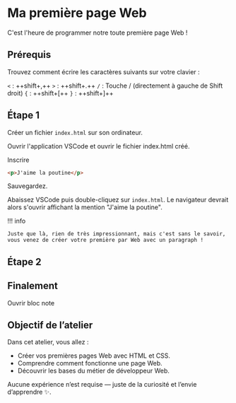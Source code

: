 # Ma première page Web

C'est l'heure de programmer notre toute première page Web !

## Prérequis

Trouvez comment écrire les caractères suivants sur votre clavier :

`<` : ++shift+,++
`>` : ++shift+.++
`/` : Touche / (directement à gauche de Shift droit)
`{` : ++shift+[++
`}` : ++shift+]++

## Étape 1

Créer un fichier `index.html` sur son ordinateur.

Ouvrir l'application VSCode et ouvrir le fichier index.html créé.

Inscrire 

```html
<p>J'aime la poutine</p>
```

Sauvegardez.

Abaissez VSCode puis double-cliquez sur `index.html`. Le navigateur devrait alors s'ouvrir affichant la mention "J'aime la poutine".

!!! info

    Juste que là, rien de très impressionnant, mais c'est sans le savoir, vous venez de créer votre première par Web avec un paragraph !

## Étape 2



## Finalement

Ouvrir bloc note



## Objectif de l’atelier

Dans cet atelier, vous allez :

- Créer vos premières pages Web avec HTML et CSS.
- Comprendre comment fonctionne une page Web.
- Découvrir les bases du métier de développeur Web.

Aucune expérience n’est requise — juste de la curiosité et l’envie d’apprendre ✨.